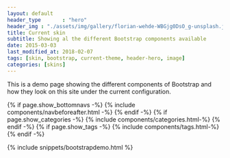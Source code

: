 ```yaml
---
layout: default
header_type       : "hero"
header_img : "./assets/img/gallery/florian-wehde-WBGjg0DsO_g-unsplash.jpg"
title: Current skin
subtitle: Showing al the different Bootstrap components available
date: 2015-03-03
last_modified_at: 2018-02-07
tags: [skin, bootstrap, current-theme, header-hero, image]
categories: [skins]
---
```



This is a demo page showing the different components of Bootstrap and how they look on this site under the current configuration.




{% if page.show_bottomnavs -%}
{% include components/navbeforeafter.html -%}
{% endif -%}
{% if page.show_categories -%}
{% include components/categories.html-%}
{% endif -%}
{% if page.show_tags -%}
{% include components/tags.html-%}
{% endif -%}


{% include snippets/bootstrapdemo.html  %}

